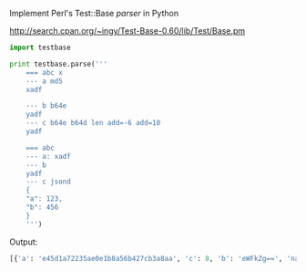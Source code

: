 
Implement Perl's Test::Base *parser* in Python

http://search.cpan.org/~ingy/Test-Base-0.60/lib/Test/Base.pm

```python
import testbase

print testbase.parse('''
    === abc x 
    --- a md5
    xadf  

    --- b b64e
    yadf 
    --- c b64e b64d len add=-6 add=10
    yadf 

    === abc
    --- a: xadf
    --- b
    yadf
    --- c jsond
    {
    "a": 123,
    "b": 456
    }
    ''')
```

Output:

```python
[{'a': 'e45d1a72235ae0e1b8a56b427cb3a8aa', 'c': 8, 'b': 'eWFkZg==', 'name': 'abc x', 'desc': 'abc x'}, {'a': 'xadf', 'c': {'a': 123, 'b': 456}, 'b': 'yadf', 'name': 'abc', 'desc': 'abc'}]
```

